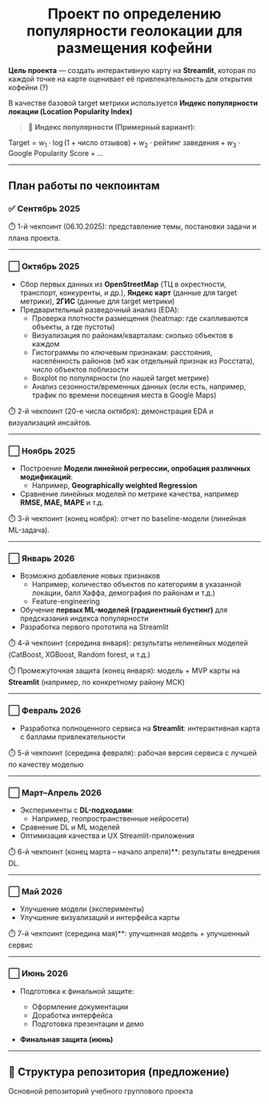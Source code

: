 <h1 align="center">Проект по определению популярности геолокации для размещения кофейни
</h1>

**Цель проекта** — создать интерактивную карту на **Streamlit**, которая по каждой точке на карте оценивает её привлекательность для открытия кофейни (?)

В качестве базовой target метрики используется **Индекс популярности локации (Location Popularity Index)**

> 🎯 **Индекс популярности (Примерный вариант):**
>
$\text{Target} = w_1 \cdot \log(1 + \text{число отзывов}) + 
w_2 \cdot \text{рейтинг заведения} + 
w_3 \cdot \text{Google Popularity Score} + ...$

---

## План работы по чекпоинтам

### ✅ Сентябрь 2025  
  ⏱️ 1-й чекпоинт (06.10.2025): представление темы, постановки задачи и плана проекта.

---

### ⬜ Октябрь 2025
  - Сбор первых данных из **OpenStreetMap** (ТЦ в окрестности, транспорт, конкуренты, и др.), **Яндекс карт** (данные для target метрики), **2ГИС** (данные для target метрики)
  - Предварительный разведочный анализ (EDA):  
    - Проверка плотности размещения (heatmap: где скапливаются объекты, а где пустоты)
    - Визуализация по районам/кварталам: сколько объектов в каждом
    - Гистограммы по ключевым признакам: расстояния, населённость районов (мб как отдельный признак из Росстата), число объектов поблизости
    - Boxplot по популярности (по нашей target метрике)
    - Анализ сезонности/временных данных (если есть, например, трафик по времени посещения места в Google Maps)

  ⏱️ 2-й чекпоинт (20-е числа октября): демонстрация EDA и визуализаций инсайтов.

---

### ⬜ Ноябрь 2025 
  - Построение **Модели линейной регрессии, опробация различных модификаций**:
    - Например, **Geographically weighted Regression**
  - Сравнение линейных моделей по метрике качества, например **RMSE, MAE, MAPE** и т.д.
    
  ⏱️ 3-й чекпоинт (конец ноября): отчет по baseline-модели (линейная ML-задача).

---

### ⬜ Январь 2026
  - Возможно добавление новых признаков
    - Например, количество объектов по категориям в указанной локации, балл Хаффа, демография по районам и т.д.)
    - Feature-engineering 
  - Обучение **первых ML-моделей (градиентный бустинг)** для предсказания индекса популярности
  - Разработка первого прототипа на Streamlit
    
  ⏱️ 4-й чекпоинт (середина января): результаты нелинейных моделей (CatBoost, XGBoost, Random forest, и т.д.)
  
  ⏱️ Промежуточная защита (конец января): модель + MVP карты на **Streamlit** (например, по конкретному району МСК)

---

### ⬜ Февраль 2026
  - Разработка полноценного сервиса на **Streamlit**: интерактивная карта с баллами привлекательности 
    
  ⏱️ 5-й чекпоинт (середина февраля): рабочая версия сервиса с лучшей по качеству моделью 

---

### ⬜ Март–Апрель 2026
  - Эксперименты с **DL-подходами**:
    - Например, геопространственные нейросети)
  - Сравнение DL и ML моделей
  - Оптимизация качества и UX Streamlit-приложения
    
  ⏱️ 6-й чекпоинт (конец марта – начало апреля)**: результаты внедрения DL.

---

### ⬜ Май 2026
  - Улучшение модели (эксперименты)
  - Улучшение визуализаций и интерфейса карты
    
  ⏱️ 7-й чекпоинт (середина мая)**: улучшенная модель + улучшенный сервис

---

### ⬜ Июнь 2026
  - Подготовка к финальной защите:  
    - Оформление документации  
    - Доработка интерфейса  
    - Подготовка презентации и демо
    
- **Финальная защита (июнь)**

---

## 📂 Структура репозитория (предложение)

Основной репозиторий учебного группового проекта
